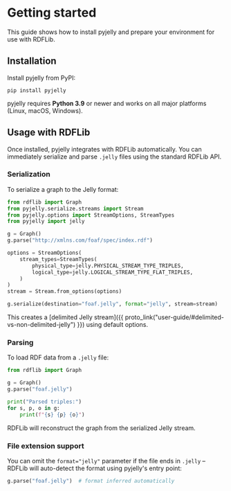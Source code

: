 # Getting started

This guide shows how to install pyjelly and prepare your environment for use with RDFLib.

## Installation

Install pyjelly from PyPI:

```
pip install pyjelly
```

pyjelly requires **Python 3.9** or newer and works on all major platforms (Linux, macOS, Windows).


## Usage with RDFLib

Once installed, pyjelly integrates with RDFLib automatically. You can immediately serialize and parse `.jelly` files using the standard RDFLib API.

### Serialization

To serialize a graph to the Jelly format:

```python
from rdflib import Graph
from pyjelly.serialize.streams import Stream
from pyjelly.options import StreamOptions, StreamTypes
from pyjelly import jelly

g = Graph()
g.parse("http://xmlns.com/foaf/spec/index.rdf")

options = StreamOptions(
    stream_types=StreamTypes(
        physical_type=jelly.PHYSICAL_STREAM_TYPE_TRIPLES,
        logical_type=jelly.LOGICAL_STREAM_TYPE_FLAT_TRIPLES,
    )
)
stream = Stream.from_options(options)

g.serialize(destination="foaf.jelly", format="jelly", stream=stream)
```

This creates a [delimited Jelly stream]({{ proto_link("user-guide/#delimited-vs-non-delimited-jelly") }}) using default options.

### Parsing

To load RDF data from a `.jelly` file:

```python
from rdflib import Graph

g = Graph()
g.parse("foaf.jelly")

print("Parsed triples:")
for s, p, o in g:
    print(f"{s} {p} {o}")
```

RDFLib will reconstruct the graph from the serialized Jelly stream.

### File extension support

You can omit the `format="jelly"` parameter if the file ends in `.jelly` – RDFLib will auto-detect the format using pyjelly's entry point:

```python
g.parse("foaf.jelly")  # format inferred automatically
```

